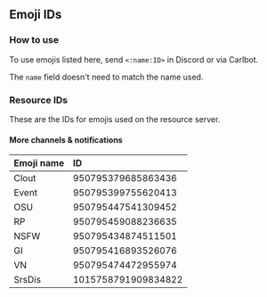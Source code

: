 ## Emoji IDs

### How to use

To use emojis listed here, send `<:name:ID>` in Discord or via Carlbot.

The `name` field doesn't need to match the name used.

### Resource IDs

These are the IDs for emojis used on the resource server.

#### More channels & notifications

Emoji name  | ID
:--|:--
Clout       | 950795379685863436
Event       | 950795399755620413
OSU         | 950795447541309452
RP          | 950795459088236635
NSFW        | 950795434874511501
GI          | 950795416893526076
VN          | 950795474472955974
SrsDis      | 1015758791909834822


